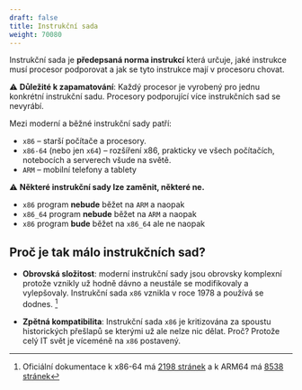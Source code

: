```yaml
---
draft: false
title: Instrukční sada
weight: 70080
---
```


Instrukční sada je **předepsaná norma instrukcí** která určuje, jaké instrukce musí procesor podporovat a jak se tyto instrukce mají v procesoru chovat.

<div class="note-blue">

⚠️ **Důležité k zapamatování**: Každý procesor je vyrobený pro jednu konkrétní instrukční sadu. Procesory podporující více instrukčních sad se nevyrábí.

</div>

Mezi moderní a běžné instrukční sady patří:

- `x86` – starší počítače a procesory.
- `x86-64` (nebo jen `x64`) – rozšíření x86, prakticky ve všech počítačích, notebocích a serverech všude na světě.
- `ARM` – mobilní telefony a tablety

⚠️ **Některé instrukční sady lze zaměnit, některé ne.**

- `x86` program **nebude** běžet na `ARM` a naopak
- `x86_64` program **nebude** běžet na `ARM` a naopak
- `x86` program **bude** běžet na `x86_64` ale ne naopak

## Proč je tak málo instrukčních sad?

- **Obrovská složitost**: moderní instrukční sady jsou obrovsky komplexní protože vznikly už hodně dávno a neustále se modifikovaly a vylepšovaly. Instrukční sada `x86` vznikla v roce 1978 a používá se dodnes. [^z]

- **Zpětná kompatibilita**: Instrukční sada `x86` je kritizována za spoustu historických přešlapů se kterými už ale nelze nic dělat. Proč? Protože celý IT svět je víceméně na `x86` postavený.

[^z]: Oficiální dokumentace k x86-64 má [2198 stránek](https://www.intel.com/content/dam/www/public/us/en/documents/manuals/64-ia-32-architectures-software-developer-instruction-set-reference-manual-325383.pdf) a k ARM64 má [8538 stránek](https://www.intel.com/content/dam/www/public/us/en/documents/manuals/64-ia-32-architectures-software-developer-instruction-set-reference-manual-325383.pdf)